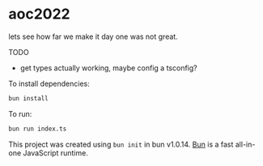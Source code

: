# aoc2022

lets see how far we make it day one was not great.

TODO
* get types actually working, maybe config a tsconfig?

To install dependencies:

```bash
bun install
```

To run:

```bash
bun run index.ts
```

This project was created using `bun init` in bun v1.0.14. [Bun](https://bun.sh) is a fast all-in-one JavaScript runtime.
